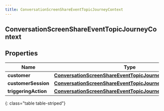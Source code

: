```yaml
---
title: ConversationScreenShareEventTopicJourneyContext
---
```

## ConversationScreenShareEventTopicJourneyContext


## Properties

| Name | Type | Description | Notes |
| ------------ | ------------- | ------------- | ------------- |
| **customer** | <!----><!---->[**ConversationScreenShareEventTopicJourneyCustomer**](ConversationScreenShareEventTopicJourneyCustomer.html)<!----> |  |  [optional] |
| **customerSession** | <!----><!---->[**ConversationScreenShareEventTopicJourneyCustomerSession**](ConversationScreenShareEventTopicJourneyCustomerSession.html)<!----> |  |  [optional] |
| **triggeringAction** | <!----><!---->[**ConversationScreenShareEventTopicJourneyAction**](ConversationScreenShareEventTopicJourneyAction.html)<!----> |  |  [optional] |
{: class="table table-striped"}



